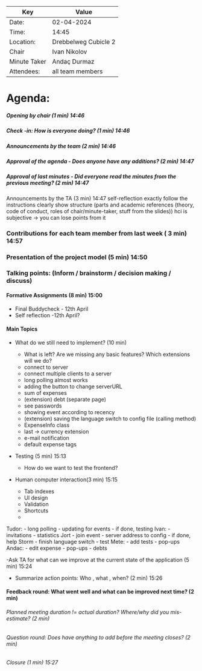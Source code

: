 | Key | Value                |
| --- |----------------------|
| Date: | 02-04-2024            |
| Time: | 14:45                |
| Location: | Drebbelweg Cubicle 2 |
| Chair | Ivan Nikolov |
| Minute Taker | Andaç Durmaz  |
| Attendees: | all team members     |
# Agenda: 
##### Opening by chair (1 min) 14:46
##### Check -in: How is everyone doing? (1 min) 14:46
##### Announcements by the team (2 min) 14:46
##### Approval of the agenda - Does anyone have any additions? (2 min) 14:47

##### Approval of last minutes - Did everyone read the minutes from the previous meeting? (2 min) 14:47

 Announcements by the TA (3 min) 14:47
 self-reflection  exactly follow the instructions
 clearly show structure (parts and academic references 
 (theory, code of conduct, roles of chair/minute-taker, stuff from the slides))
 hci is subjective -> you can lose points from it

### Contributions for each team member from last week ( 3 min) 14:57

### Presentation of the project model (5 min) 14:50

### Talking points: (Inform / brainstorm / decision making / discuss) 
#### Formative Assignments (8 min) 15:00

- Final Buddycheck - 12th April
- Self reflection -12th April?


#### Main Topics

- What do we still need to implement? (10 min)
    - What is left? Are we missing any basic features? Which extensions will we do?
	- connect to server
    - connect multiple clients to a server
    - long polling almost works
    - adding the button to change serverURL
    - sum of expenses
    - (extension) debt (separate page)
    - see passwords
    - showing event according to recency
    - (extension) saving the language switch to config file (calling method)
    - ExpenseInfo class
    - last -> currency extension
    - e-mail notification
    - default expense tags
  
- Testing (5 min) 15:13
    - How do we want to test the frontend?

- Human computer interaction(3 min) 15:15
	- Tab indexes
	- UI design
	- Validation 
	- Shortcuts
    - 
Tudor:
    - long polling
    - updating for events
    - if done, testing
Ivan:
    - invitations
    - statistics
Jort
    - join event
    - server address to config
    - if done, help
Storm
    - finish language switch
    - test
Mete:
    - add tests
    - pop-ups
Andac:
    - edit expense
    - pop-ups
    - debts
	
-Ask TA for what can we improve at the current state of the application (5 min) 15:24

- Summarize action points: Who , what , when? (2 min) 15:26


#### Feedback round: What went well and what can be improved next time? (2 min)
###### Planned meeting duration != actual duration? Where/why did you mis-estimate? (2 min)
###### Question round: Does  have anything to add before the meeting closes? (2 min)
###### Closure (1 min) 15:27
